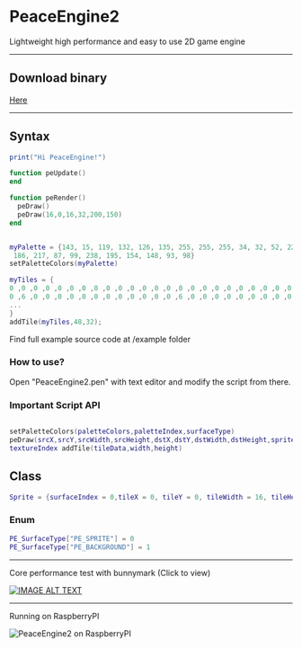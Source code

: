 # PeaceEngine2
Lightweight high performance and easy to use 2D game engine


---
## Download binary

[Here](https://github.com/peacedeveloper1/PeaceEngine2/releases/tag/2.01b)

---
## Syntax

```lua
print("Hi PeaceEngine!")

function peUpdate()
end 

function peRender()
  peDraw()
  peDraw(16,0,16,32,200,150)
end 


myPalette = {143, 15, 119, 132, 126, 135, 255, 255, 255, 34, 32, 52, 224, 208, 208, 179, 160, 160, 52, 52, 52, 0, 0, 0, 69, 40, 60, 215, 123,
 186, 217, 87, 99, 238, 195, 154, 148, 93, 98}
setPaletteColors(myPalette)

myTiles = {
0 ,0 ,0 ,0 ,0 ,0 ,0 ,0 ,0 ,0 ,0 ,0 ,0 ,0 ,0 ,0 ,0 ,0 ,0 ,0 ,0 ,0 ,0 ,0 ,0 ,0 ,0 ,0 ,0 ,0 ,0 ,0 ,0 ,0 ,0 ,0 ,0 ,0 ,0 ,0 ,0 ,0 ,0 ,0 ,0 ,0 ,0 ,0 ,
0 ,6 ,0 ,0 ,0 ,0 ,0 ,0 ,0 ,0 ,0 ,0 ,0 ,0 ,6 ,0 ,0 ,0 ,0 ,0 ,0 ,0 ,0 ,0 ,0 ,0 ,0 ,0 ,0 ,0 ,3 ,0 ,0 ,5 ,0 ,0 ,0 ,0 ,0 ,0 ,0 ,0 ,0 ,0 ,0 ,0 ,5 ,0 ,
...
}
addTile(myTiles,48,32);

```

Find full example source code at \/example folder

### How to use?

Open "PeaceEngine2.pen" with text editor and modify the script from there.


### Important Script API
```lua 

setPaletteColors(paletteColors,paletteIndex,surfaceType)
peDraw(srcX,srcY,srcWidth,srcHeight,dstX,dstY,dstWidth,dstHeight,spriteIndex,angle,centerX,centerY,flipX,flipY,surfaceType)
textureIndex addTile(tileData,width,height)

```


## Class
```lua
Sprite = {surfaceIndex = 0,tileX = 0, tileY = 0, tileWidth = 16, tileHeight = 16, x = 0, y = 0, width = 16, height = 16,angle = 0,centerX = 0,centerY = 0,flipX = false,flipY = false}
```


### Enum
```lua 
PE_SurfaceType["PE_SPRITE"] = 0
PE_SurfaceType["PE_BACKGROUND"] = 1
```


---
Core performance test with bunnymark (Click to view)

[![IMAGE ALT TEXT](https://cdn.discordapp.com/attachments/577971781252546561/822748728824823828/unknown.png)](http://www.youtube.com/watch?v=NCBJsfpKvFM "PeaceEngine2")

---
Running on RaspberryPI

![PeaceEngine2 on RaspberryPI](https://cdn.discordapp.com/attachments/823311342441857115/824506557286055936/unknown.png)


